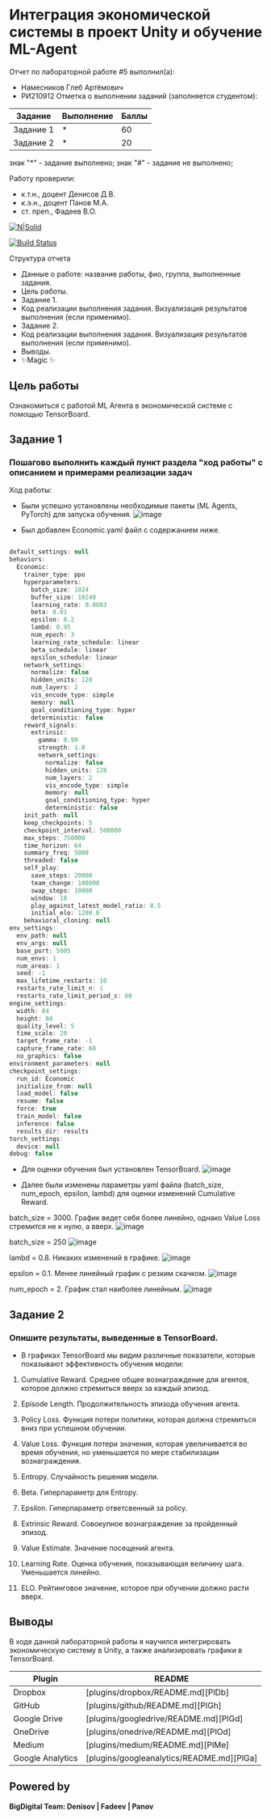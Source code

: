 # Интеграция экономической системы в проект Unity и обучение ML-Agent
Отчет по лабораторной работе #5 выполнил(а):
- Намесников Глеб Артёмович
- РИ210912
Отметка о выполнении заданий (заполняется студентом):

| Задание | Выполнение | Баллы |
| ------ | ------ | ------ |
| Задание 1 | * | 60 |
| Задание 2 | * | 20 |

знак "*" - задание выполнено; знак "#" - задание не выполнено;

Работу проверили:
- к.т.н., доцент Денисов Д.В.
- к.э.н., доцент Панов М.А.
- ст. преп., Фадеев В.О.

[![N|Solid](https://cldup.com/dTxpPi9lDf.thumb.png)](https://nodesource.com/products/nsolid)

[![Build Status](https://travis-ci.org/joemccann/dillinger.svg?branch=master)](https://travis-ci.org/joemccann/dillinger)

Структура отчета

- Данные о работе: название работы, фио, группа, выполненные задания.
- Цель работы.
- Задание 1.
- Код реализации выполнения задания. Визуализация результатов выполнения (если применимо).
- Задание 2.
- Код реализации выполнения задания. Визуализация результатов выполнения (если применимо).
- Выводы.
- ✨Magic ✨

## Цель работы
Ознакомиться с работой ML Агента в экономической системе с помощью TensorBoard.

## Задание 1
### Пошагово выполнить каждый пункт раздела "ход работы" с описанием и примерами реализации задач
Ход работы:

- Были успешно установлены необходимые пакеты (ML Agents, PyTorch) для запуска обучения. ![image](https://user-images.githubusercontent.com/103383207/205135414-e44c586c-a8ed-4722-9f97-0c4b9736128e.png)

- Был добавлен Economic.yaml файл с содержанием ниже.

```cs

default_settings: null
behaviors:
  Economic:
    trainer_type: ppo
    hyperparameters:
      batch_size: 1024
      buffer_size: 10240
      learning_rate: 0.0003
      beta: 0.01
      epsilon: 0.2
      lambd: 0.95
      num_epoch: 3
      learning_rate_schedule: linear
      beta_schedule: linear
      epsilon_schedule: linear
    network_settings:
      normalize: false
      hidden_units: 128
      num_layers: 2
      vis_encode_type: simple
      memory: null
      goal_conditioning_type: hyper
      deterministic: false
    reward_signals:
      extrinsic:
        gamma: 0.99
        strength: 1.0
        network_settings:
          normalize: false
          hidden_units: 128
          num_layers: 2
          vis_encode_type: simple
          memory: null
          goal_conditioning_type: hyper
          deterministic: false
    init_path: null
    keep_checkpoints: 5
    checkpoint_interval: 500000
    max_steps: 750000
    time_horizon: 64
    summary_freq: 5000
    threaded: false
    self_play:
      save_steps: 20000
      team_change: 100000
      swap_steps: 10000
      window: 10
      play_against_latest_model_ratio: 0.5
      initial_elo: 1200.0
    behavioral_cloning: null
env_settings:
  env_path: null
  env_args: null
  base_port: 5005
  num_envs: 1
  num_areas: 1
  seed: -1
  max_lifetime_restarts: 10
  restarts_rate_limit_n: 1
  restarts_rate_limit_period_s: 60
engine_settings:
  width: 84
  height: 84
  quality_level: 5
  time_scale: 20
  target_frame_rate: -1
  capture_frame_rate: 60
  no_graphics: false
environment_parameters: null
checkpoint_settings:
  run_id: Economic
  initialize_from: null
  load_model: false
  resume: false
  force: true
  train_model: false
  inference: false
  results_dir: results
torch_settings:
  device: null
debug: false

```

- Для оценки обучения был установлен TensorBoard. ![image](https://user-images.githubusercontent.com/103383207/205135789-f07976ac-70be-4740-aa9f-fce342b90c47.png)

- Далее были изменены параметры yaml файла (batch_size, num_epoch, epsilon, lambd) для оценки изменений Cumulative Reward.

batch_size = 3000. График ведет себя более линейно, однако Value Loss стремится не к нулю, а вверх. ![image](https://user-images.githubusercontent.com/103383207/205136250-4ec5faa5-be62-43c0-8d47-8c60c04522cc.png)

batch_size = 250 ![image](https://user-images.githubusercontent.com/103383207/205136568-003f495d-f67c-492d-94be-7042a24e5ba6.png)

lambd = 0.8. Никаких изменений в графике. ![image](https://user-images.githubusercontent.com/103383207/205136925-6b596a2a-4674-4514-a924-1db400641b71.png)

epsilon = 0.1. Менее линейный график с резким скачком. ![image](https://user-images.githubusercontent.com/103383207/205137095-c1fbb9b5-9c18-4bf6-8f3f-6e57b4de4bfe.png)

num_epoch = 2. График стал наиболее линейным. ![image](https://user-images.githubusercontent.com/103383207/205137248-b18470e6-0b67-4567-a612-41fc345b3304.png)

## Задание 2
### Опишите результаты, выведенные в TensorBoard. 

- В графиках TensorBoard мы видим различные показатели, которые показывают эффективность обучения модели:

1. Сumulative Reward. Cреднее общее вознаграждение для агентов, которое должно стремиться вверх за каждый эпизод.

2. Episode Length. Продолжительность эпизода обучения агента. 

3. Policy Loss. Функция потери политики, которая должна стремиться вниз при успешном обучении.

4. Value Loss. Функция потери значения, которая увеличивается во время обучения, но уменьшается по мере стабилизации вознаграждения.

5. Entropy. Случайность решения модели.

6. Beta. Гиперпараметр для Entropy.

7. Epsilon. Гиперпараметр ответсвенный за policy.

8. Extrinsic Reward. Совокупное вознаграждение за пройденный эпизод.

9. Value Estimate. Значение посещений агента.

10. Learning Rate. Оценка обучения, показывающая величину шага. Уменьшается линейно.

11. ELO. Рейтинговое значение, которое при обучении должно расти вверх.

## Выводы

В ходе данной лабораторной работы я научился интегрировать экономическую систему в Unity, а также анализировать графики в TensorBoard.

| Plugin | README |
| ------ | ------ |
| Dropbox | [plugins/dropbox/README.md][PlDb] |
| GitHub | [plugins/github/README.md][PlGh] |
| Google Drive | [plugins/googledrive/README.md][PlGd] |
| OneDrive | [plugins/onedrive/README.md][PlOd] |
| Medium | [plugins/medium/README.md][PlMe] |
| Google Analytics | [plugins/googleanalytics/README.md][PlGa] |

## Powered by

**BigDigital Team: Denisov | Fadeev | Panov**
